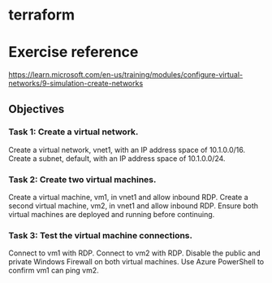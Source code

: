 # terraform
# Exercise reference 

https://learn.microsoft.com/en-us/training/modules/configure-virtual-networks/9-simulation-create-networks

## Objectives
### Task 1: Create a virtual network.
Create a virtual network, vnet1, with an IP address space of 10.1.0.0/16.
Create a subnet, default, with an IP address space of 10.1.0.0/24.

### Task 2: Create two virtual machines.
Create a virtual machine, vm1, in vnet1 and allow inbound RDP.
Create a second virtual machine, vm2, in vnet1 and allow inbound RDP.
Ensure both virtual machines are deployed and running before continuing.

### Task 3: Test the virtual machine connections.
Connect to vm1 with RDP.
Connect to vm2 with RDP.
Disable the public and private Windows Firewall on both virtual machines.
Use Azure PowerShell to confirm vm1 can ping vm2.
